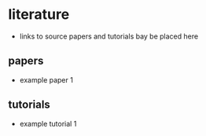 # literature 
- links to source papers and tutorials bay be placed here 

## papers 

- example paper 1

## tutorials 

- example tutorial 1
